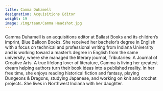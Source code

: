 ```yaml
---
title: Camma Duhamell
designation: Acquisitions Editor
weight: 19
image: /img/team/Camma Headshot.jpg
---
```


Camma Duhamell is an acquisitions editor at Ballast Books and its children’s imprint, Blue Balloon Books. She received her bachelor’s degree in English with a focus on technical and professional writing from Indiana University and is working toward a master’s degree in English from the same university, where she managed the literary journal, Tributaries: A Journal of Creative Arts. A true lifelong lover of literature, Camma is living her greatest dream helping authors turn their book ideas into a published reality. In her free time, she enjoys reading historical fiction and fantasy, playing Dungeons & Dragons, studying Japanese, and working on knit and crochet projects. She lives in Northwest Indiana with her daughter.